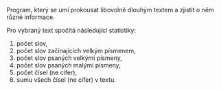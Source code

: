 Program, který se umí prokousat libovolně dlouhým textem a zjistit o něm různé informace.

Pro vybraný text spočítá následující statistiky:

1. počet slov,
2. počet slov začínajících velkým písmenem,
3. počet slov psaných velkými písmeny,
4. počet slov psaných malými písmeny,
5. počet čísel (ne cifer),
6. sumu všech čísel (ne cifer) v textu.
